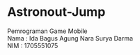 # Astronout-Jump
Pemrograman Game Mobile 
<br/>
Nama : Ida Bagus Agung Nara Surya Darma <br/>
NIM : 1705551075 <br/>
